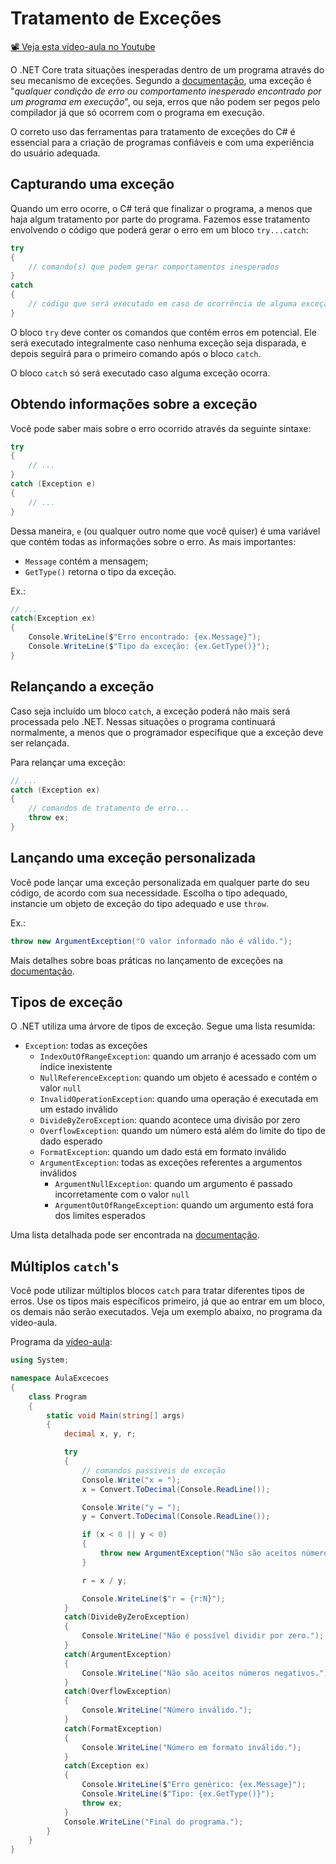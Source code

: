 # Tratamento de Exceções

[📽 Veja esta vídeo-aula no Youtube](https://youtu.be/HtVJc_7FzYs)

O .NET Core trata situações inesperadas dentro de um programa através do seu mecanismo de exceções. Segundo a [documentação](https://docs.microsoft.com/pt-br/dotnet/standard/exceptions/), uma exceção é "_qualquer condição de erro ou comportamento inesperado encontrado por um programa em execução_", ou seja, erros que não podem ser pegos pelo compilador já que só ocorrem com o programa em execução.

O correto uso das ferramentas para tratamento de exceções do C# é essencial para a criação de programas confiáveis e com uma experiência do usuário adequada.

## Capturando uma exceção

Quando um erro ocorre, o C# terá que finalizar o programa, a menos que haja algum tratamento por parte do programa. Fazemos esse tratamento envolvendo o código que poderá gerar o erro em um bloco `try...catch`:

```cs
try
{
    // comando(s) que podem gerar comportamentos inesperados
}
catch
{
    // código que será executado em caso de ocorrência de alguma exceção
}
```

O bloco `try` deve conter os comandos que contém erros em potencial. Ele será executado integralmente caso nenhuma exceção seja disparada, e depois seguirá para o primeiro comando após o bloco `catch`.

O bloco `catch` só será executado caso alguma exceção ocorra.

## Obtendo informações sobre a exceção

Você pode saber mais sobre o erro ocorrido através da seguinte sintaxe:

```cs
try
{
    // ...
}
catch (Exception e)
{
    // ...
}
```

Dessa maneira, `e` (ou qualquer outro nome que você quiser) é uma variável que contém todas as informações sobre o erro. As mais importantes:

* `Message` contém a mensagem;
* `GetType()` retorna o tipo da exceção.

Ex.:

```cs
// ...
catch(Exception ex)
{
    Console.WriteLine($"Erro encontrado: {ex.Message}");
    Console.WriteLine($"Tipo da exceção: {ex.GetType()}");
}
```

## Relançando a exceção

Caso seja incluído um bloco `catch`, a exceção poderá não mais será processada pelo .NET. Nessas situações o programa continuará normalmente, a menos que o programador especifique que a exceção deve ser relançada.

Para relançar uma exceção:

```cs
// ...
catch (Exception ex)
{
    // comandos de tratamento de erro...
    throw ex;
}
```

## Lançando uma exceção personalizada

Você pode lançar uma exceção personalizada em qualquer parte do seu código, de acordo com sua necessidade. Escolha o tipo adequado, instancie um objeto de exceção do tipo adequado e use `throw`.

Ex.:
```cs
throw new ArgumentException("O valor informado não é válido.");
```

Mais detalhes sobre boas práticas no lançamento de exceções na [documentação](https://docs.microsoft.com/pt-br/dotnet/standard/design-guidelines/using-standard-exception-types).

## Tipos de exceção

O .NET utiliza uma árvore de tipos de exceção. Segue uma lista resumida:

- `Exception`: todas as exceções
  - `IndexOutOfRangeException`: quando um arranjo é acessado com um índice inexistente
  - `NullReferenceException`: quando um objeto é acessado e contém o valor `null`
  - `InvalidOperationException`: quando uma operação é executada em um estado inválido
  - `DivideByZeroException`: quando acontece uma divisão por zero
  - `OverflowException`: quando um número está além do limite do tipo de dado esperado
  - `FormatException`: quando um dado está em formato inválido
  - `ArgumentException`: todas as exceções referentes a argumentos inválidos
    - `ArgumentNullException`: quando um argumento é passado incorretamente com o valor `null`
    - `ArgumentOutOfRangeException`: quando um argumento está fora dos limites esperados

Uma lista detalhada pode ser encontrada na [documentação](https://docs.microsoft.com/pt-br/dotnet/standard/exceptions/#common-exceptions).

## Múltiplos `catch`'s

Você pode utilizar múltiplos blocos `catch` para tratar diferentes tipos de erros. Use os tipos mais específicos primeiro, já que ao entrar em um bloco, os demais não serão executados. Veja um exemplo abaixo, no programa da vídeo-aula.

Programa da [vídeo-aula](https://youtu.be/HtVJc_7FzYs):

```cs
using System;

namespace AulaExcecoes
{
    class Program
    {
        static void Main(string[] args)
        {
            decimal x, y, r;

            try
            {
                // comandos passíveis de exceção
                Console.Write("x = ");
                x = Convert.ToDecimal(Console.ReadLine());

                Console.Write("y = ");
                y = Convert.ToDecimal(Console.ReadLine());

                if (x < 0 || y < 0)
                {
                    throw new ArgumentException("Não são aceitos números negativos.");
                }

                r = x / y;

                Console.WriteLine($"r = {r:N}");
            }
            catch(DivideByZeroException)
            {
                Console.WriteLine("Não é possível dividir por zero.");
            }
            catch(ArgumentException)
            {
                Console.WriteLine("Não são aceitos números negativos.");
            }            
            catch(OverflowException)
            {
                Console.WriteLine("Número inválido.");
            }
            catch(FormatException)
            {
                Console.WriteLine("Número em formato inválido.");
            }
            catch(Exception ex)
            {
                Console.WriteLine($"Erro genérico: {ex.Message}");
                Console.WriteLine($"Tipo: {ex.GetType()}");
                throw ex;
            }
            Console.WriteLine("Final do programa.");
        }
    }
}
```